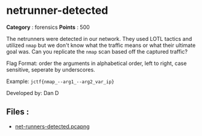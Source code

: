 # netrunner-detected

**Category** : forensics
**Points** : 500

The netrunners were detected in our network. They used LOTL tactics and utilized `nmap` but we don't know what the traffic means or what their ultimate goal was. Can you replicate the `nmap` scan based off the captured traffic? 

Flag Format: order the arguments in alphabetical order, left to right, case sensitive, seperate by underscores.
Example: `jctf{nmap_--arg1_--arg2_var_ip}`

Developed by:	 Dan D

## Files : 
 - [net-runners-detected.pcapng](./net-runners-detected.pcapng)


